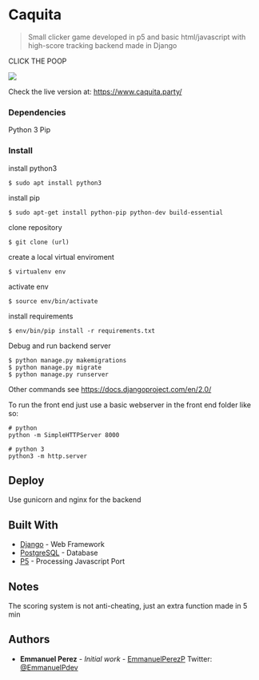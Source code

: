 # Caquita
> Small clicker game developed in p5 and basic html/javascript with high-score tracking backend made in Django

CLICK THE POOP

![](CaquitaGif.gif)

Check the live version at:
https://www.caquita.party/

### Dependencies

Python 3
Pip 

### Install

install python3

```
$ sudo apt install python3
```

install pip

```
$ sudo apt-get install python-pip python-dev build-essential 
```

clone repository

```
$ git clone (url)
```

create a local virtual enviroment

```
$ virtualenv env
```

activate env

```
$ source env/bin/activate
```

install requirements

```
$ env/bin/pip install -r requirements.txt 
```

Debug and run backend server
```
$ python manage.py makemigrations
$ python manage.py migrate
$ python manage.py runserver
```

Other commands see
https://docs.djangoproject.com/en/2.0/

To run the front end just use a basic webserver in the front end folder like so:

```
# python
python -m SimpleHTTPServer 8000

# python 3
python3 -m http.server
```

## Deploy

Use gunicorn and nginx for the backend

## Built With

* [Django](https://www.djangoproject.com/) - Web Framework
* [PostgreSQL](https://www.postgresql.org/) - Database
* [P5](https://p5js.org/) - Processing Javascript Port

## Notes

The scoring system is not anti-cheating, just an extra function made in 5 min

## Authors

* **Emmanuel Perez** - *Initial work* - [EmmanuelPerezP](https://github.com/EmmanuelPerezP)
Twitter: [@EmmanuelPdev](https://twitter.com/EmmanuelPdev)

